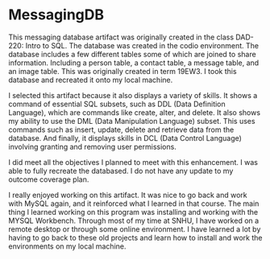 # MessagingDB

This messaging database artifact was originally created in the class DAD-220: Intro to SQL. The database was created in the codio environment. The database includes a few different tables some of which are joined to share information. Including a person table, a contact table, a message table, and an image table. This was originally created in term 19EW3. I took this database and recreated it onto my local machine.

I selected this artifact because it also displays a variety of skills. It shows a command of essential SQL subsets, such as DDL (Data Definition Language), which are commands like create, alter, and delete. It also shows my ability to use the DML (Data Manipulation Language) subset. This uses commands such as insert, update, delete and retrieve data from the database. And finally, it displays skills in DCL (Data Control Language) involving granting and removing user permissions.

I did meet all the objectives I planned to meet with this enhancement. I was able to fully recreate the databased. I do not have any update to my outcome coverage plan.

I really enjoyed working on this artifact. It was nice to go back and work with MySQL again, and it reinforced what I learned in that course. The main thing I learned working on this program was installing and working with the MYSQL Workbench. Through most of my time at SNHU, I have worked on a remote desktop or through some online environment. I have learned a lot by having to go back to these old projects and learn how to install and work the environments on my local machine.
